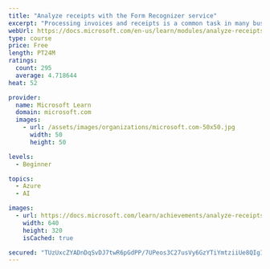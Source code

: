 ```yaml
---
title: "Analyze receipts with the Form Recognizer service"
excerpt: "Processing invoices and receipts is a common task in many business scenarios. Increasingly, organizations are turning to artificial intelligence (AI) to automate data extraction from scanned receipts."
webUrl: https://docs.microsoft.com/en-us/learn/modules/analyze-receipts-form-recognizer/
type: course
price: Free
length: PT24M
ratings:
  count: 295
  average: 4.718644
heat: 52

provider:
  name: Microsoft Learn
  domain: microsoft.com
  images:
    - url: /assets/images/organizations/microsoft.com-50x50.jpg
      width: 50
      height: 50

levels:
  - Beginner

topics:
  - Azure
  - AI

images:
  - url: https://docs.microsoft.com/learn/achievements/analyze-receipts-form-recognizer-social.png
    width: 640
    height: 320
    isCached: true

secured: "TUzUxcZYADnDqSvDJ7twR6pGdPP/7UPeos3C27usVy6GzYTiYmtziiUe8QIgITve01kWCo3XBCvedB8+l4RXlqlUBkLz6CskgEeoVIisKiD7zzCYYPQTO3H7vOtSGPV4NDxoQkpM/1vgiOQIjFtpijW0Fpyhhw6OFNhYbwZVnXcFxyhOnfJIcjqwKcJ/zEHTYIdX/xXNAc9AtNwOpBDmJ/IDML0g8t6x2AVer/FBsGTAl6ggR1wNyJCMWal5oOCqY6psjuEHAy5dr4ukxt04g+1PHzM4QFVTgbERmMcV4e/ZqvkP+kt1YVWUkN96PkE3nKN/p+HybCpiNrCwxYpu9pONyIeFg6ttCXfCuBpjAI/JIF9Lu4/07tCFS7TFVCsyL+LgAMZHlToxzQqati+SKL9xaUNyaKmX/fIKqwVgeiQ=;VhG/qsG7cGvXlHu+seD9Qw=="
---
```


